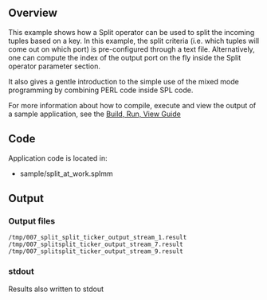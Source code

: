 ## Overview
This example shows how a Split operator can be used to split the incoming tuples based on a key. In this example, the split criteria (i.e. which tuples will come out on which port) is pre-configured through a text file. Alternatively, one can compute the index of the output port on the fly inside the Split operator parameter section.

It also gives a gentle introduction to the simple use of the mixed mode programming by combining PERL code inside SPL code.

For more information about how to compile, execute and view the output of a sample application, see the [Build, Run, View Guide](../../BuildRunView.md)

## Code
Application code is located in:
* sample/split_at_work.splmm

## Output

### Output files
`/tmp/007_split_split_ticker_output_stream_1.result`
`/tmp/007_splitsplit_ticker_output_stream_7.result`
`/tmp/007_splitsplit_ticker_output_stream_9.result`

### stdout
Results also written to stdout

